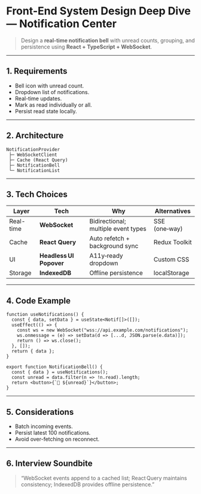 # Front-End System Design Deep Dive — Notification Center

> Design a **real-time notification bell** with unread counts, grouping, and persistence using **React + TypeScript + WebSocket**.

---

## 1. Requirements
- Bell icon with unread count.
- Dropdown list of notifications.
- Real-time updates.
- Mark as read individually or all.
- Persist read state locally.

---

## 2. Architecture
```
NotificationProvider
 ├─ WebSocketClient
 ├─ Cache (React Query)
 ├─ NotificationBell
 └─ NotificationList
```

---

## 3. Tech Choices

| Layer | Tech | Why | Alternatives |
|-------|------|-----|--------------|
| Real-time | **WebSocket** | Bidirectional; multiple event types | SSE (one‑way) |
| Cache | **React Query** | Auto refetch + background sync | Redux Toolkit |
| UI | **Headless UI Popover** | A11y‑ready dropdown | Custom CSS |
| Storage | **IndexedDB** | Offline persistence | localStorage |

---

## 4. Code Example

```tsx
function useNotifications() {
  const { data, setData } = useState<Notif[]>([]);
  useEffect(() => {
    const ws = new WebSocket("wss://api.example.com/notifications");
    ws.onmessage = (e) => setData(d => [...d, JSON.parse(e.data)]);
    return () => ws.close();
  }, []);
  return { data };
}

export function NotificationBell() {
  const { data } = useNotifications();
  const unread = data.filter(n => !n.read).length;
  return <button>{`🔔 ${unread}`}</button>;
}
```

---

## 5. Considerations
- Batch incoming events.
- Persist latest 100 notifications.
- Avoid over-fetching on reconnect.

---

## 6. Interview Soundbite
> “WebSocket events append to a cached list; React Query maintains consistency; IndexedDB provides offline persistence.”
